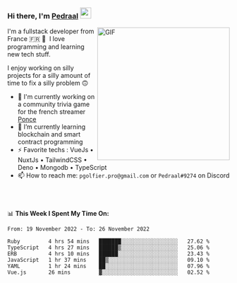 ### Hi there, I'm <a href="https://pedraal.dev" target="_blank">Pedraal</a> <img src="https://media.giphy.com/media/hvRJCLFzcasrR4ia7z/giphy.gif" width="25px">
<img align="right" alt="GIF" src="https://pedraal.dev/avatar.png" width="300" height="300" />

I'm a fullstack developer from France 🇫🇷 🥖 &nbsp;I love programming and learning new
tech stuff.

I enjoy working on silly projects for a silly amount of time to fix a silly problem 🙃

- 🔭  I'm currently working on a community trivia game for the french streamer <a href="https://twitch.tv/ponce" target="_blank">Ponce</a>
- 🌱 I’m currently learning blockchain and smart contract programming
- ⚡ Favorite techs : VueJs &bull; NuxtJs &bull; TailwindCSS &bull; Deno &bull; Mongodb &bull; TypeScript
- 📫 How to reach me: `pgolfier.pro@gmail.com` or `Pedraal#9274` on Discord

<br>
<br>

📊 **This Week I Spent My Time On:**
<!--START_SECTION:waka-->

```text
From: 19 November 2022 - To: 26 November 2022

Ruby         4 hrs 54 mins   ███████░░░░░░░░░░░░░░░░░░   27.62 %
TypeScript   4 hrs 27 mins   ██████▒░░░░░░░░░░░░░░░░░░   25.06 %
ERB          4 hrs 10 mins   ██████░░░░░░░░░░░░░░░░░░░   23.43 %
JavaScript   1 hr 37 mins    ██▒░░░░░░░░░░░░░░░░░░░░░░   09.10 %
YAML         1 hr 24 mins    ██░░░░░░░░░░░░░░░░░░░░░░░   07.96 %
Vue.js       26 mins         ▓░░░░░░░░░░░░░░░░░░░░░░░░   02.52 %
```

<!--END_SECTION:waka-->
